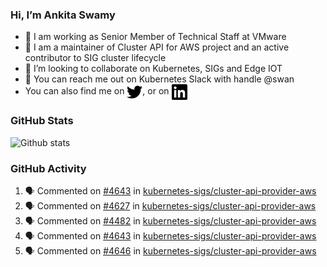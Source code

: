 ### Hi, I’m Ankita Swamy

- 💼 I am working as Senior Member of Technical Staff at VMware
- 👀 I am a maintainer of Cluster API for AWS project and an active contributor to SIG cluster lifecycle
- 💞️ I’m looking to collaborate on Kubernetes, SIGs and Edge IOT
- 💬 You can reach me out on Kubernetes Slack with handle @swan
- You can also find me on <a href="https://twitter.com/SwamyAnkita" target="blank"><img align="center" src="https://raw.githubusercontent.com/Ankitasw/Ankitasw/master/svg/twitter.svg" alt="Ankitasw" height="25" width="25" color="#1DA1f2" /></a>, or on <a href="https://www.linkedin.com/in/Ankitaswamy/" target="blank"><img align="center" src="https://raw.githubusercontent.com/Ankitasw/Ankitasw/master/svg/linkedin.svg" alt="Ankitasw" height="25" width="25" /></a>

### GitHub Stats
![Github stats](https://github-readme-stats.vercel.app/api?username=Ankitasw&count_private=true&show_icons=true&theme=tokyonight)

### GitHub Activity 
<!--START_SECTION:activity-->
1. 🗣 Commented on [#4643](https://github.com/kubernetes-sigs/cluster-api-provider-aws/pull/4643#issuecomment-1820766828) in [kubernetes-sigs/cluster-api-provider-aws](https://github.com/kubernetes-sigs/cluster-api-provider-aws)
2. 🗣 Commented on [#4627](https://github.com/kubernetes-sigs/cluster-api-provider-aws/pull/4627#issuecomment-1820555177) in [kubernetes-sigs/cluster-api-provider-aws](https://github.com/kubernetes-sigs/cluster-api-provider-aws)
3. 🗣 Commented on [#4482](https://github.com/kubernetes-sigs/cluster-api-provider-aws/pull/4482#issuecomment-1820545310) in [kubernetes-sigs/cluster-api-provider-aws](https://github.com/kubernetes-sigs/cluster-api-provider-aws)
4. 🗣 Commented on [#4643](https://github.com/kubernetes-sigs/cluster-api-provider-aws/pull/4643#issuecomment-1820526282) in [kubernetes-sigs/cluster-api-provider-aws](https://github.com/kubernetes-sigs/cluster-api-provider-aws)
5. 🗣 Commented on [#4646](https://github.com/kubernetes-sigs/cluster-api-provider-aws/pull/4646#issuecomment-1820520508) in [kubernetes-sigs/cluster-api-provider-aws](https://github.com/kubernetes-sigs/cluster-api-provider-aws)
<!--END_SECTION:activity-->
